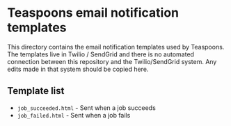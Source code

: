 # Teaspoons email notification templates

This directory contains the email notification templates used by Teaspoons. The templates live in Twilio / SendGrid and there is no automated connection between this repository and the Twilio/SendGrid system. Any edits made in that system should be copied here.

## Template list
- `job_succeeded.html` - Sent when a job succeeds
- `job_failed.html` - Sent when a job fails
